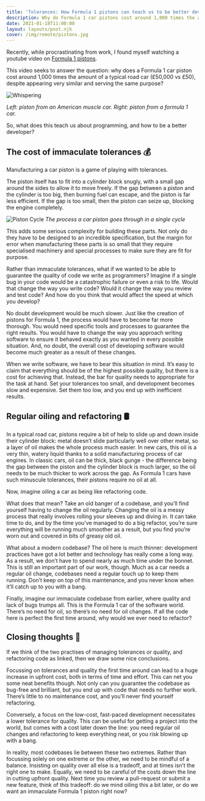```yaml
---
title: 'Tolerances: How Formula 1 pistons can teach us to be better developers'
description: Why do Formula 1 car pistons cost around 1,000 times the amount of a typical road car piston and what can this teach us about programming?
date: 2021-01-18T11:00:00
layout: layouts/post.njk
cover: /img/remote/pistons.jpg
---
```


Recently, while procrastinating from work, I found myself watching a youtube video on [Formula 1 pistons](https://www.youtube.com/watch?v=lCEKJxHiEIM).

This video seeks to answer the question: why does a Formula 1 car piston cost around 1,000 times the amount of a typical road car (£50,000 vs £50), despite appearing very similar and serving the same purpose?

![Whispering](/f1/pistons.jpg)

*Left: piston from an American muscle car. Right: piston from a formula 1 car.*

So, what does this teach us about programming, and how to be a better developer?

## The cost of immaculate tolerances 💰

Manufacturing a car piston is a game of playing with tolerances.

The piston itself has to fit into a cylinder block snugly, with a small gap around the sides to allow it to move freely. If the gap between a piston and the cylinder is too big, then burning fuel can escape, and the piston is far less efficient. If the gap is too small, then the piston can seize up, blocking the engine completely.

![Piston Cycle](/f1/piston-cycle.jpg)
*The process a car piston goes through in a single cycle*

This adds some serious complexity for building these parts. Not only do they have to be designed to an incredible specification, but the margin for error when manufacturing these parts is so small that they require specialised machinery and special processes to make sure they are fit for purpose.

Rather than immaculate tolerances, what if we wanted to be able to guarantee the quality of code we write as programmers? Imagine if a single bug in your code would be a catastrophic failure or even a risk to life. Would that change the way you write code? Would it change the way you review and test code? And how do you think that would affect the speed at which you develop?

No doubt development would be much slower. Just like the creation of pistons for Formula 1, the process would have to become far more thorough. You would need specific tools and processes to guarantee the right results. You would have to change the way you approach writing software to ensure it behaved exactly as you wanted in every possible situation. And, no doubt, the overall cost of developing software would become much greater as a result of these changes.

When we write software, we have to bear this situation in mind. It’s easy to claim that everything should be of the highest possible quality, but there is a cost for achieving that. Instead, the bar for quality needs to appropriate for the task at hand. Set your tolerances too small, and development becomes slow and expensive. Set them too low, and you end up with inefficient results.

## Regular oiling and refactoring 🛢️

In a typical road car, pistons require a bit of help to slide up and down inside their cylinder block: metal doesn’t slide particularly well over other metal, so a layer of oil makes the whole process much easier. In new cars, this oil is a very thin, watery liquid thanks to a solid manufacturing process of car engines. In classic cars, oil can be thick, black gunge - the difference being the gap between the piston and the cylinder block is much larger, so the oil needs to be much thicker to work across the gap. As Formula 1 cars have such minuscule tolerances, their pistons require no oil at all.

Now, imagine oiling a car as being like refactoring code.

What does that mean? Take an old banger of a codebase, and you’ll find yourself having to change the oil regularly. Changing the oil is a messy process that really involves rolling your sleeves up and diving in. It can take time to do, and by the time you’ve managed to do a big refactor, you’re sure everything will be running much smoother as a result, but you find you’re worn out and covered in bits of greasy old oil.

What about a modern codebase? The oil here is much thinner: development practices have got a lot better and technology has really come a long way. As a result, we don’t have to spend nearly as much time under the bonnet. This is still an important part of our work, though. Much as a car needs a regular oil change, codebases need a regular touch up to keep them running. Don’t keep on top of this maintenance, and you never know when it’ll catch up to you with a bang.

Finally, imagine our immaculate codebase from earlier, where quality and lack of bugs trumps all. This is the Formula 1 car of the software world. There’s no need for oil, so there’s no need for oil changes. If all the code here is perfect the first time around, why would we ever need to refactor?

## Closing thoughts 💭

If we think of the two practises of managing tolerances or quality, and refactoring code as linked, then we draw some nice conclusions.

Focussing on tolerances and quality the first time around can lead to a huge increase in upfront cost, both in terms of time and effort. This can net you some neat benefits though. Not only can you guarantee the codebase as bug-free and brilliant, but you end up with code that needs no further work. There’s little to no maintenance cost, and you’ll never find yourself refactoring.

Conversely, a focus on the low-cost, fast-paced development necessitates a lower tolerance for quality. This can be useful for getting a project into the world, but comes with a cost later down the line: you need regular oil changes and refactoring to keep everything neat, or you risk blowing up with a bang.

In reality, most codebases lie between these two extremes. Rather than focussing solely on one extreme or the other, we need to be mindful of a balance. Insisting on quality over all else is a tradeoff, and at times isn’t the right one to make. Equally, we need to be careful of the costs down the line in cutting upfront quality. Next time you review a pull-request or submit a new feature, think of this tradeoff: do we mind oiling this a bit later, or do we want an immaculate Formula 1 piston right now?

